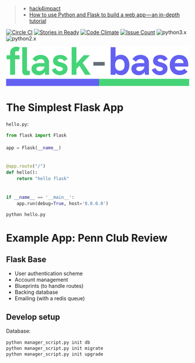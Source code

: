 > - [hack4impact](http://hack4impact.github.io/flask-base/)
> - [How to use Python and Flask to build a web app — an in-depth tutorial](https://medium.freecodecamp.org/how-to-use-python-and-flask-to-build-a-web-app-an-in-depth-tutorial-437dbfe9f1c6)


[![Circle CI](https://circleci.com/gh/hack4impact/flask-base.svg?style=svg)](https://circleci.com/gh/hack4impact/flask-base) [![Stories in Ready](https://badge.waffle.io/hack4impact/flask-base.png?label=ready&title=Ready)](https://waffle.io/hack4impact/flask-base)
[![Code Climate](https://codeclimate.com/github/hack4impact/flask-base/badges/gpa.svg)](https://codeclimate.com/github/hack4impact/flask-base/coverage)
[![Issue Count](https://codeclimate.com/github/hack4impact/flask-base/badges/issue_count.svg)](https://codeclimate.com/github/hack4impact/flask-base) ![python3.x](https://img.shields.io/badge/python-3.x-brightgreen.svg)  ![python2.x](https://img.shields.io/badge/python-2.x-yellow.svg)

![flask-base](readme-media/logo.png)

# The Simplest Flask App

`hello.py`:
```python
from flask import Flask

app = Flask(__name__)


@app.route("/")
def hello():
    return "hello flask"


if __name__ == '__main__':
    app.run(debug=True, host='0.0.0.0')
```
```
python hello.py
```

# Example App: Penn Club Review
## Flask Base
- User authentication scheme
- Account management
- Blueprints (to handle routes)
- Backing database
- Emailing (with a redis queue)

## Develop setup
Database:
```
python manager_script.py init db
python manager_script.py init migrate
python manager_script.py init upgrade
```